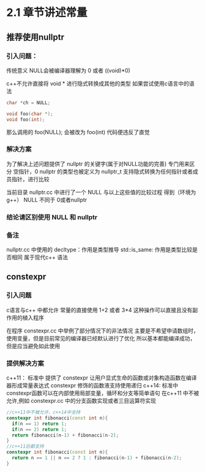 # 2.1 章节讲述常量

## 推荐使用nullptr

### 引入问题：
  传统意义 NULL会被编译器理解为 0 或者 ((void)*0)

  c++不允许直接将 void * 进行隐式转换成其他的类型
  如果尝试使用c语言中的语法

```c++
char *ch = NULL;

void foo(char *);
void foo(int);
```
  那么调用的
  foo(NULL);  会被改为  foo(int)  代码便违反了直觉

### 解决方案
  为了解决上述问题提供了
  nullptr 的关键字(属于对NULL功能的完善)
  专门用来区分 空指针，0
  nullptr 的类型也被定义为 nullptr_t 支持隐式转换为任何指针或者成员指针，进行比较

  当前目录 nullptr.cc 中进行了一个 NULL 与以上这些值的比较过程
  得到（环境为g++）
  NULL 不同于 0或者nullptr

### 结论请区别使用 NULL 和 nullptr

### 备注
  nullptr.cc 中使用的
  decltype：作用是类型推导
  std::is_same: 作用是类型比较是否相同
  属于现代c++ 语法

## constexpr

### 引入问题
  c语言与c++ 中都允许 常量的直接使用
  1+2 或者 3*4 这种操作可以直接且没有副作用的植入程序

  在程序 constexpr.cc 中举例了部分情况下的非法情况
  主要是不希望申请数组时，使用变量，但是目前常见的编译器已经默认进行了优化
  所以基本都能编译成功，但是应当避免如此使用

### 提供解决方案

  c++11： 标准中 提供了 constexpr 让用户显式生命的函数或对象构造函数在编译器形成常量表达式
  constexpr 修饰的函数液支持使用递归
  c++14: 标准中 constexpr函数可以在内部使用局部变量，循环和分支等简单语句
  在c++11 中不被允许,例如 constexpr.cc 中的分支函数实现或者三目运算符实现

```c++
//c++11中不被允许，c++14中支持
constexpr int fibonacci(const int n){
  if(n == 1) return 1;
  if(n == 2) return 1;
  return fibonacci(n-1) + fibonacci(n-2);
}
//c++11后都支持
constexpr int fibonacci(const int n){
  return n == 1 || n == 2 ? 1 : fibonacci(n-1) + fibonacci(n-2);
}

```
